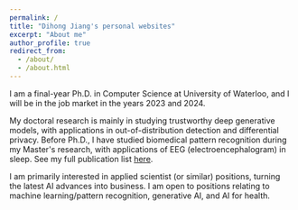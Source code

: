 ```yaml
---
permalink: /
title: "Dihong Jiang's personal websites"
excerpt: "About me"
author_profile: true
redirect_from: 
  - /about/
  - /about.html
---
```


I am a final-year Ph.D. in Computer Science at University of Waterloo, and I will be in the job market in the years 2023 and 2024. 

My doctoral research is mainly in studying trustworthy deep generative models, with applications in out-of-distribution detection and differential privacy. Before Ph.D., I have studied biomedical pattern recognition during my Master's research, with applications of EEG (electroencephalogram) in sleep. See my full publication list [here](https://scholar.google.com/citations?user=Cen4GYkAAAAJ).

I am primarily interested in applied scientist (or similar) positions, turning the latest AI advances into business. I am open to positions relating to machine learning/pattern recognition, generative AI, and AI for health.



